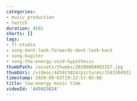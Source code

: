 ```yaml
---
categories:
- music production
- twitch
duration: 4501
shorts: []
tags:
- fl-studio
- song-dont-look-forwards-dont-look-back
- song-kupiter
- song-the-energy-void-hypothesis
thumbPath: /assets/thumbs/20200804002257.jpg
thumbUri: /videos/445923824/pictures/1583304931
timestamp: 2020-08-03T19:22:57-05:00
title: low-energy music time
videoId: '445923824'
---
```

